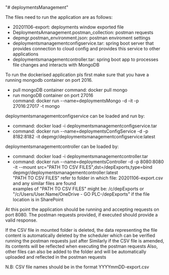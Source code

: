 "# deploymentsManagement" 

The files need to run the application are as follows:
- 20201106-export: deployments window exported file
- DeploymentsAmanagement.postman_collection: postman requests
- depmgr.postman_environment.json: postman enviroment settings
- deploymentsmanagementconfigservice.tar: spring boot server that provides connection to cloud config and provides this service to other applications
- deploymentsmanagementcontroller.tar: spring boot app to processes file changes and interacts with MongoDB

To run the dockerised application pls first make sure that you have a running mongodb container on port 2016.
- pull mongoDB container
  command: docker pull mongo
- run mongoDB container on port 27016
  <br/>command: docker run --name=deploymentsMongo -d -it -p 27016:27017 -t mongo

deploymentsmanagementconfigservice can be loaded and run by:
- command: docker load -i deploymentsmanagementconfigservice.tar
- command: docker run --name=deploymentsConfigService -d -p 8182:8182 -it depmgr/deploymentsmanagementconfigservice:latest

deploymentsmanagementcontroller can be loaded by: 
- command: docker load -i deploymentsmanagementcontroller.tar
- command: docker run --name=deploymentsController -d -p 8080:8080 -it --mount src="PATH TO CSV FILES",dst=/depExports,type=bind depmgr/deploymentsmanagementcontroller:latest
  <br/>"PATH TO CSV FILES" refer to folder in which file: 20201106-export.csv and any similar files are found 
  <br/>examples of "PATH TO CSV FILES" might be: /c/depExports or "/c/Users/User.Name/OneDrive - GO PLC-/depExports" if the file location is in SharePoint

  
At this point the application should be running and accepting requests on port 8080. 
The postman requests provided, if executed should provide a valid response. 

If the CSV file in mounted folder is deleted, the data representing the file content is automatically deleted by the scheduler  which can be verified running the postman requests just after
Similarly if the CSV file is amended, its contents will be reflected when executing the postman requests
Also, other files can also be added to the folder and will be automatically uploaded and reflected in the postman requests

N.B: CSV file names should be in the format YYYYmmDD-export.csv
